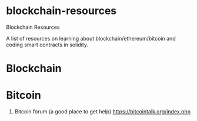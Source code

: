 # blockchain-resources
Blockchain Resources

A list of resources on learning about blockchain/ethereum/bitcoin and coding smart contracts in solidity.

Blockchain
==========



Bitcoin
=======

1. Bitcoin forum (a good place to get help) https://bitcointalk.org/index.php

